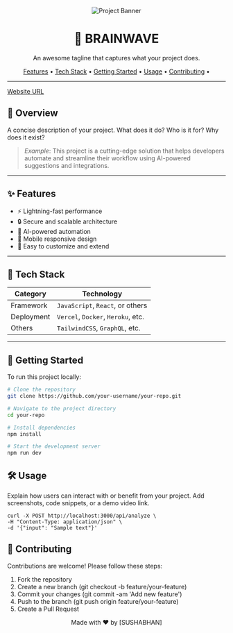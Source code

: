 <p align="center">
  <img src="https://github.com/user-attachments/assets/df7c3697-7a28-4c30-853c-904d1d7f4caf" alt="Project Banner" />
</p>

<h1 align="center">🚀 BRAINWAVE </h1>
<p align="center">An awesome tagline that captures what your project does.</p>

<p align="center">
  <a href="#features">Features</a> •
  <a href="#tech-stack">Tech Stack</a> •
  <a href="#getting-started">Getting Started</a> •
  <a href="#usage">Usage</a> •
  <a href="#contributing">Contributing</a> •
</p>

---

<a align="center" href="https://brainwave-navy-five.vercel.app/"> Website URL </a>
## 📌 Overview

A concise description of your project. What does it do? Who is it for? Why does it exist?

> _Example_: This project is a cutting-edge solution that helps developers automate and streamline their workflow using AI-powered suggestions and integrations.

---

## ✨ Features

- ⚡ Lightning-fast performance
- 🔒 Secure and scalable architecture
- 🤖 AI-powered automation
- 📱 Mobile responsive design
- 🔧 Easy to customize and extend

---

## 🧱 Tech Stack

| Category       | Technology       |
|----------------|------------------|
| Framework      | `JavaScript`, `React`, or others |
| Deployment     | `Vercel`, `Docker`, `Heroku`, etc. |
| Others         | `TailwindCSS`, `GraphQL`, etc. |

---

## 🚀 Getting Started

To run this project locally:

```bash
# Clone the repository
git clone https://github.com/your-username/your-repo.git

# Navigate to the project directory
cd your-repo

# Install dependencies
npm install

# Start the development server
npm run dev
```
## 🛠 Usage
Explain how users can interact with or benefit from your project. Add screenshots, code snippets, or a demo video link.
```
curl -X POST http://localhost:3000/api/analyze \
-H "Content-Type: application/json" \
-d '{"input": "Sample text"}'
```
## 🤝 Contributing
Contributions are welcome! Please follow these steps:
1. Fork the repository
2. Create a new branch (git checkout -b feature/your-feature)
3. Commit your changes (git commit -am 'Add new feature')
4. Push to the branch (git push origin feature/your-feature)
5. Create a Pull Request

<p align="center"> Made with ❤️ by [SUSHABHAN] </p>
